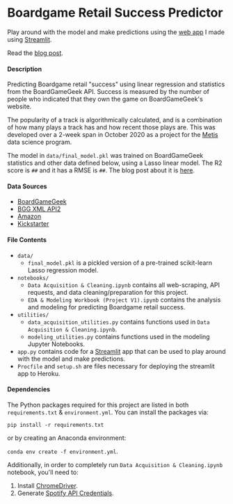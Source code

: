 # Boardgame Retail Success Predictor

Play around with the model and make predictions using the [web app](https://boardgames_popularity_predictor.herokuapp.com/)
I made using [Streamlit](https://www.streamlit.io/).

Read the [blog post](https://brianhtam.github.io/).

#### Description
Predicting Boardgame retail "success" using linear regression and statistics from the BoardGameGeek 
API. Success is measured by the number of people who indicated that they own the game on BoardGameGeek's website.  

The popularity of a track is algorithmically calculated, and is a combination of how many plays a track has and 
how recent those plays are. This was developed over a 2-week span in October 2020 as a project for 
the [Metis](https://thisismetis.com) data science program.

The model in `data/final_model.pkl` was trained on BoardGameGeek statistics and other data defined below, using a Lasso 
linear model. The R2 score is `##` and it has a RMSE is `##`. The blog post about it is 
[here](https://brianhtam.github.io/).

#### Data Sources
* [BoardGameGeek](https://boardgamegeek.com/browse/boardgame) 
* [BGG XML API2](https://boardgamegeek.com/wiki/page/BGG_XML_API2)
* [Amazon](https://www.amazon.com/)
* [Kickstarter](https://www.kickstarter.com/)

#### File Contents
* `data/`
    - `final_model.pkl` is a pickled version of a pre-trained scikit-learn Lasso regression model.
* `notebooks/`
    - `Data Acquisition & Cleaning.ipynb` contains all web-scraping, API requests, and 
       data cleaning/preparation for this project.
    - `EDA & Modeling Workbook (Project V1).ipynb` contains the analysis and modeling for predicting 
       Boardgame retail success. 
* `utilities/`
    - `data_acquisition_utilities.py` contains functions used in `Data Acquisition & Cleaning.ipynb`.
    - `modeling_utilities.py` contains functions used in the modeling Jupyter Notebooks.
* `app.py` contains code for a [Streamlit](https://www.streamlit.io/) app that can be used to play around 
  with the model and make predictions.
* `Procfile` and `setup.sh` are files necessary for deploying the streamlit app to Heroku.

#### Dependencies

The Python packages required for this project are listed in both `requirements.txt` & `environment.yml`. 
You can install the packages via:

`pip install -r requirements.txt`

or by creating an Anaconda environment:

`conda env create -f environment.yml`.

Additionally, in order to completely run `Data Acquisition & Cleaning.ipynb` notebook, you'll need to:

1. Install [ChromeDriver](https://chromedriver.chromium.org/getting-started).
2. Generate [Spotify API Credentials](https://developer.spotify.com/documentation/general/guides/authorization-guide/).
